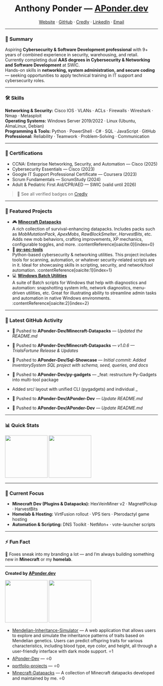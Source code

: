 <!-- Profile Header -->
<h1 align="center">Anthony Ponder — <a href="https://aponder.dev">APonder.dev</a></h1>
<p align="center">
  <a href="https://aponder.dev">Website</a> ·
  <a href="https://github.com/APonder-Dev">GitHub</a> ·
  <a href="https://www.credly.com/users/aponder.dev/badges#credly">Credly</a> ·
  <a href="https://www.linkedin.com/in/anthony-ponderdev/">LinkedIn</a> ·
  <a href="mailto:anthony@aponder.dev">Email</a>
</p>

---

### 🎯 Summary
Aspiring **Cybersecurity & Software Development professional** with 9+ years of combined experience in security, warehousing, and retail. Currently completing dual **AAS degrees in Cybersecurity & Networking and Software Development** at SWIC.  
Hands-on skills in **networking, system administration, and secure coding** — seeking opportunities to apply technical training in IT support and cybersecurity roles.

---

### 🛠 Skills
**Networking & Security:** Cisco IOS · VLANs · ACLs · Firewalls · Wireshark · Nmap · Metasploit  
**Operating Systems:** Windows Server 2019/2022 · Linux (Ubuntu, AlmaLinux, Debian)  
**Programming & Tools:** Python · PowerShell · C# · SQL · JavaScript · GitHub  
**Professional:** Reliability · Teamwork · Problem-Solving · Communication  

---

### 📜 Certifications
- CCNA: Enterprise Networking, Security, and Automation — Cisco (2025)  
- Cybersecurity Essentials — Cisco (2023)  
- Google IT Support Professional Certificate — Coursera (2023)  
- Scrum Fundamentals — ScrumStudy (2024)  
- Adult & Pediatric First Aid/CPR/AED — SWIC (valid until 2026)  

> 📎 See all verified badges on [Credly](https://www.credly.com/users/aponder.dev/badges#credly)

---

### 📂 Featured Projects

- 🎮 **[Minecraft Datapacks](https://github.com/APonder-Dev/Minecraft-Datapacks)**  
  A rich collection of survival-enhancing datapacks. Includes packs such as *MobMutationPack*, *ApexMobs*, *RawBlockSmelter*, *HarvestBits*, etc. Adds new mob behaviors, crafting improvements, XP mechanics, configurable toggles, and more. :contentReference[oaicite:0]{index=0}
- 🐍 **[py-sec-tools](https://github.com/APonder-Dev/portfolio-projects/tree/main/cybersecurity/py-sec-tools)**  
  Python-based cybersecurity & networking utilities. This project includes tools for scanning, automation, or whatever security-related scripts are in it. Ideal for showcasing skills in scripting, security, and network/tool automation. :contentReference[oaicite:1]{index=1}
- 💻 **[Windows Batch Utilities](https://github.com/APonder-Dev/windows-batch-utilities)**  
  A suite of Batch scripts for Windows that help with diagnostics and automation: snapshotting system info, network diagnostics, menu-driven utilities, etc. Great for illustrating ability to streamline admin tasks and automation in native Windows environments. :contentReference[oaicite:2]{index=2}


---

### 📝 Latest GitHub Activity
<!--RECENT_ACTIVITY:START-->
- 🔨 Pushed to **APonder-Dev/Minecraft-Datapacks** — _Updated the README.md_
- 🔨 Pushed to **APonder-Dev/Minecraft-Datapacks** — _v1.0.6 — TrialsFortune Release & Updates_
- 🔨 Pushed to **APonder-Dev/Sql-Showcase** — _Initial commit: Added InventorySystem SQL project with schema, seed, queries, and docs_
- 🔨 Pushed to **APonder-Dev/py-gadgets** — _feat: restructure Py-Gadgets into multi-tool package

- Added src/ layout with unified CLI (pygadgets) and individual _
- 🔨 Pushed to **APonder-Dev/APonder-Dev** — _Update README.md_
- 🔨 Pushed to **APonder-Dev/APonder-Dev** — _Update README.md_
<!--RECENT_ACTIVITY:END-->

---

### 📊 Quick Stats
<p>
  <img src="https://github-readme-stats.vercel.app/api?username=APonder-Dev&show_icons=true&hide_title=true&theme=radical" height="140" />
  <img src="https://github-readme-stats.vercel.app/api/top-langs/?username=APonder-Dev&layout=compact&theme=radical" height="140" />
</p>

---

### 🌱 Current Focus
- **Minecraft Dev (Plugins & Datapacks):** HexVeinMiner v2 · MagnetPickup · HarvestBits  
- **Homelab & Hosting:** VirtFusion rollout · VPS tiers · Pterodactyl game hosting  
- **Automation & Scripting:** DNS Toolkit · NetMon+ · vote-launcher scripts  

---

### ⚡ Fun Fact
🦊 Foxes sneak into my branding a lot — and I’m always building something new in **Minecraft** or my **homelab**.

---

**Created by [APonder.dev](https://aponder.dev)**





<!--STATS:START-->
<p>
  <img src="https://github-readme-stats.vercel.app/api?username=APonder-Dev&show_icons=true&hide_title=true" height="140" />
  <img src="https://github-readme-stats.vercel.app/api/top-langs/?username=APonder-Dev&layout=compact" height="140" />
</p>
<!--STATS:END-->


<!--PINNED:START-->
- [Mendelian-Inheritance-Simulator](https://github.com/APonder-Dev/Mendelian-Inheritance-Simulator) — A web application that allows users to explore and simulate the inheritance patterns of traits based on Mendelian genetics. Users can predict offspring traits for various characteristics, including blood type, eye color, and height, all through a user-friendly interface with dark mode support. ⭐1
- [APonder-Dev](https://github.com/APonder-Dev/APonder-Dev) —  ⭐0
- [portfolio-projects](https://github.com/APonder-Dev/portfolio-projects) —  ⭐0
- [Minecraft-Datapacks](https://github.com/APonder-Dev/Minecraft-Datapacks) — A collection of Minecraft datapacks developed and maintained by me. ⭐0
<!--PINNED:END-->
